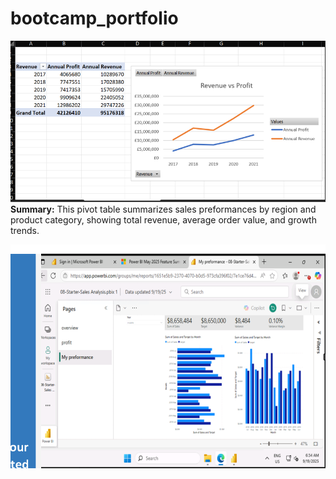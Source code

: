 # bootcamp_portfolio
![Excel Pivot Table](images/excel_pivot_table.png)
**Summary:**
This pivot table summarizes sales preformances by region and product category, showing total revenue, average order value, and growth trends.

![PowerBI dashbored](images/PowerBI_dashbored.png)
